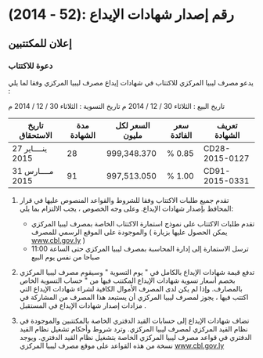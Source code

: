 
# رقم إصدار شهادات الإيداع :(52 - 2014)

## إعلان للمكتتبين
### دعوة للاكتتاب
يدعو مصرف ليبيا المركزي للاكتتاب في شهادات إيداع مصرف ليبيا المركزي وفقا لما يلي :

تاريخ البيع : الثلاثاء 30 / 12 / 2014 م
تاريخ التسوية : الثلاثاء 30 / 12 / 2014 م

| تاريخ الاستحقاق | مدة الشهادة | السعر لكل مليون | سعر الفائدة | تعريف الشهادة |
|-----------------|-------------|-----------------|-------------|----------------|
| 27 ينــــاير 2015 | 28 | 999,348.370 | % 0.85 | CD28-2015-0127 |
| 31 مــــارس 2015 | 91 | 997,513.050 | % 1.00 | CD91-2015-0331 |

1. تقدم جميع طلبات الاكتتاب وفقا للشروط والقواعد المنصوص عليها في قرار المحافظ بإصدار شهادات الإيداع. وعلى وجه الخصوص ، يجب الالتزام بما يلي:

   - تقدم طلبات الاكتتاب على نموذج استمارة الاكتتاب الخاصة بمصرف ليبيا المركزي والموجودة على الموقع الرسمي للمصرف ( يمكن الحصول عليها بزيارة www.cbl.gov.ly )
   - ترسل الاستمارة إلى إدارة المحاسبة بمصرف ليبيا المركزي حتى الساعة 11:00 صباحا من نفس يوم البيع

2. تدفع قيمة شهادات الإيداع بالكامل في " يوم التسوية " وسيقوم مصرف ليبيا المركزي بخصم أسعار تسوية شهادات الإيداع المكتتب فيها من " حساب التسوية الخاص بالمصارف. وإذا لم يكن لدى المصرف الأموال الكافية لشراء شهادات الإيداع التي اكتتب فيها ، يجوز لمصرف ليبيا المركزي أن يستبعد هذا المصرف من المشاركة في مزادات إصدار شهادات الإيداع في المستقبل .

3. تضاف شهادات الإيداع إلى حسابات القيد الدفتري الخاصة بالمكتتبين والموجودة في نظام القيد المركزي لمصرف ليبيا المركزي. وترد شروط وأحكام تشغيل نظام القيد الدفتري في قواعد مصرف ليبيا المركزي الخاصة بتشغيل نظام القيد الدفتري. ويوجد نسخة من هذه القواعد على موقع مصرف ليبيا المركزي www.cbl.gov.ly
